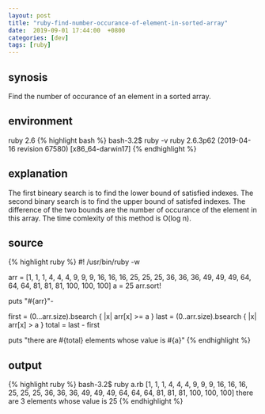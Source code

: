 ```yaml
---
layout: post
title: "ruby-find-number-occurance-of-element-in-sorted-array"
date:  2019-09-01 17:44:00  +0800
categories: [dev]
tags: [ruby]
---
```


## synosis
Find the number of occurance of an element in a sorted array.

## environment
ruby 2.6
{% highlight bash %}
bash-3.2$ ruby -v
ruby 2.6.3p62 (2019-04-16 revision 67580) [x86_64-darwin17]
{% endhighlight %}

## explanation
The first bineary search is to find the lower bound of satisfied indexes. The second binary search is to find the upper bound of satisfed indexes. The difference of the two bounds are the number of occurance of the element in this array. The time comlexity of this method is O(log n).

## source
{% highlight ruby %}
#! /usr/bin/ruby -w

arr = [1, 1, 1, 4, 4, 4, 9, 9, 9, 16, 16, 16, 25, 25, 25, 36, 36, 36, 49, 49, 49, 64, 64, 64, 81, 81, 81, 100, 100, 100]
a = 25
arr.sort!

puts "#{arr}"-

first = (0...arr.size).bsearch { |x| arr[x] >= a }
last = (0..arr.size).bsearch { |x| arr[x] > a }
total = last - first

puts "there are #{total} elements whose value is #{a}"
{% endhighlight %}

## output
{% highlight ruby %}
bash-3.2$ ruby a.rb
[1, 1, 1, 4, 4, 4, 9, 9, 9, 16, 16, 16, 25, 25, 25, 36, 36, 36, 49, 49, 49, 64, 64, 64, 81, 81, 81, 100, 100, 100]
there are 3 elements whose value is 25
{% endhighlight %}
